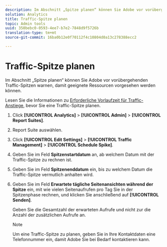 ```yaml
---
description: Im Abschnitt „Spitze planen“ können Sie Adobe vor vorübergehenden Traffic-Spitzen warnen, damit geeignete Ressourcen vorgesehen werden können.
solution: Analytics
title: Traffic-Spitze planen
topic: Admin tools
uuid: 350bebc0-0593-4ee7-b7e2-7848d9f5726b
translation-type: tm+mt
source-git-commit: 16ba0b12e0f70112f4c10804d0a13c278388ecc2

---
```



# Traffic-Spitze planen

Im Abschnitt „Spitze planen“ können Sie Adobe vor vorübergehenden Traffic-Spitzen warnen, damit geeignete Ressourcen vorgesehen werden können.

Lesen Sie die Informationen zu [Erforderliche Vorlaufzeit für Traffic-Anstiege](/help/admin/c-traffic-management/traffic-lead-time.md), bevor Sie eine Traffic-Spitze planen.

1. Click **[!UICONTROL Analytics]** &gt; **[!UICONTROL Admin]** &gt; **[!UICONTROL Report Suites]**.
1. Report Suite auswählen.
1. Click **[!UICONTROL Edit Settings]** &gt; **[!UICONTROL Traffic Management]** &gt; **[!UICONTROL Schedule Spike]**.
1. Geben Sie im Feld **Spitzenstartdatum** an, ab welchem Datum mit der Traffic-Spitze zu rechnen ist.
1. Geben Sie im Feld **Spitzenenddatum** ein, bis zu welchem Datum die Traffic-Spitze vermutlich anhalten wird.
1. Geben Sie im Feld **Erwartete tägliche Seitenansichten während der Spitze** ein, mit wie vielen Seitenaufrufen pro Tag Sie in der Spitzenphase rechnen, und klicken Sie anschließend auf **[!UICONTROL Senden]**.

   Geben Sie die Gesamtzahl der erwarteten Aufrufe und nicht zur die Anzahl der zusätzlichen Aufrufe an.

   >[!NOTE]
   >
   >Um eine Traffic-Spitze zu planen, geben Sie in Ihre Kontaktdaten eine Telefonnummer ein, damit Adobe Sie bei Bedarf kontaktieren kann.


